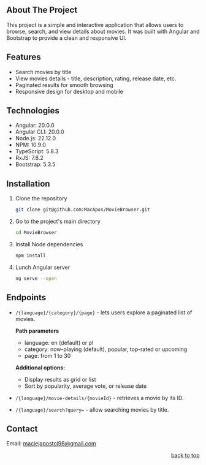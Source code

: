 ## About The Project

This project is a simple and interactive application that allows users to browse, search, and view details about movies.
It was built with Angular and Bootstrap to provide a clean and responsive UI.

## Features

- Search movies by title
- View movies details - title, description, rating, release date, etc.
- Paginated results for smooth browsing
- Responsive design for desktop and mobile

## Technologies

- Angular: 20.0.0
- Angular CLI: 20.0.0
- Node.js: 22.12.0
- NPM: 10.9.0
- TypeScript: 5.8.3
- RxJS: 7.8.2
- Bootstrap: 5.3.5

## Installation

1. Clone the repository
   ```sh
   git clone git@github.com:MacApos/MovieBrowser.git
   ```
2. Go to the project's main directory
   ```sh
   cd MovieBrowser
   ```
3. Install Node dependencies
   ```sh
   npm install
   ```
4. Lunch Angular server
   ```sh
   ng serve --open
   ```

## Endpoints

- `/{language}/{category}/{page}` - lets users explore a paginated list of movies.

  **Path parameters**
    - language: en (default) or pl
    - category: now-playing (default), popular, top-rated or upcoming
    - page: from 1 to 30

  **Additional options:**
    - Display results as grid or list
    - Sort by popularity, average vote, or release date

- `/{language}/movie-details/{movieId}` - retrieves a movie by its ID.
- `/{language}/search?query=` - allow searching movies by title.

## Contact

Email: maciejapostol98@gmail.com

<p align="right"><a href="#about-the-project">back to top</a></p>